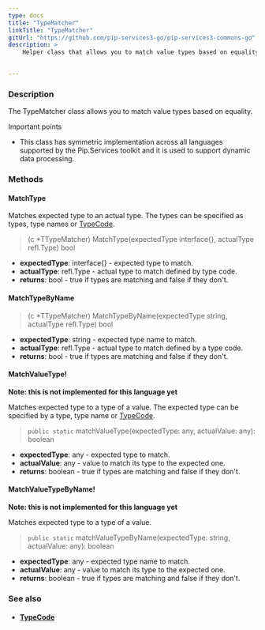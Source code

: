 ```yaml
---
type: docs
title: "TypeMatcher"
linkTitle: "TypeMatcher"
gitUrl: "https://github.com/pip-services3-go/pip-services3-commons-go"
description: >
    Helper class that allows you to match value types based on equality.
 

---
```


### Description

The TypeMatcher class allows you to match value types based on equality.

Important points

- This class has symmetric implementation across all languages supported by the Pip.Services toolkit and it is used to support dynamic data processing.

### Methods

#### MatchType
Matches expected type to an actual type.
The types can be specified as types, type names or [TypeCode](../../convert/type_code).

> (c *TTypeMatcher) MatchType(expectedType interface{}, actualType refl.Type) bool

- **expectedType**: interface{} - expected type to match.
- **actualType**: refl.Type - actual type to match defined by type code.
- **returns**: bool - true if types are matching and false if they don't.


#### MatchTypeByName

> (c *TTypeMatcher) MatchTypeByName(expectedType string, actualType refl.Type) bool

- **expectedType**: string - expected type name to match. 
- **actualType**: refl.Type - actual type to match defined by a type code.
- **returns**: bool - true if types are matching and false if they don't.


#### MatchValueType!
**Note: this is not implemented for this language yet**

Matches expected type to a type of a value.
The expected type can be specified by a type, type name or [TypeCode](../../convert/type_code).

> `public static` matchValueType(expectedType: any, actualValue: any): boolean

- **expectedType**: any - expected type to match.
- **actualValue**: any -  value to match its type to the expected one.
- **returns**: boolean - true if types are matching and false if they don't.


#### MatchValueTypeByName!
**Note: this is not implemented for this language yet**

Matches expected type to a type of a value.

> `public static` matchValueTypeByName(expectedType: string, actualValue: any): boolean

- **expectedType**: any - expected type name to match.
- **actualValue**: any -  value to match its type to the expected one.
- **returns**: boolean - true if types are matching and false if they don't.


### See also
- #### [TypeCode](../../convert/type_code)
